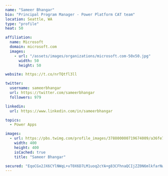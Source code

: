 ```yaml
---
name: "Sameer Bhangar"
bio: "Principal Program Manager - Power Platform CAT team"
location: Seattle, WA
type: "profile"
heat: 50

affiliation:
  name: Microsoft
  domain: microsoft.com
  images:
    - url: "/assets/images/organizations/microsoft.com-50x50.jpg"
      width: 50
      height: 50

website: https://t.co/nrTQtfl3ll

twitter:
  username: sameerbhangar
  url: https://twitter.com/sameerbhangar
  followers: 979

linkedin:
  url: https://www.linkedin.com/in/sameerbhangar

topics:
  - Power Apps

images:
  - url: https://pbs.twimg.com/profile_images/378800000719674009/a36fe7ddfab1778b76e5793772e43798_400x400.jpeg
    width: 400
    height: 400
    isCached: true
    title: "Sameer Bhangar"

secured: "EqoCGx2JX6CYlNWqL+vT0X6D7LM1uoq2cYA+g83CFhnaQCIjZZ0N6mlkfarNwpRGZ1ugI5MgBKFpjK6g5tb/QoM2dxwhb2SllRVO2c5YPTAlgRAq1VvoYI6ruXK9iUlvYL75U0LO4suJl6bQmM1LmNpPOhO7GeC5shnMZwRZIvUYJN6+dknToWZy2d/bDoRei2XvnjgKKnI0O+UVkLq3jIw471nA0aPoc1bxiXwU1ouTPv51sILHG0jAyWSaReP88vELA48Zfim2TTUUZtnmV8ZUBLn0g8Sz1kAEBfP/raMfqCxiOZcbYzsLy7gUwYSiIK79fq6EDHChdRlyavnVILGYpnGoDLjP+C7vS/nqz9bhp1Uyc7x9qHIIu7sdxRhLdAauGseYQlRUwdN+UA5+ag==;42LHb49xJo4CS2FKpDSwkw=="
---
```


